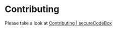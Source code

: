 <!--
SPDX-FileCopyrightText: 2021 iteratec GmbH

SPDX-License-Identifier: Apache-2.0
-->

# Contributing

Please take a look at [Contributing | secureCodeBox](https://github.com/secureCodeBox/secureCodeBox/blob/main/CONTRIBUTING.md)
